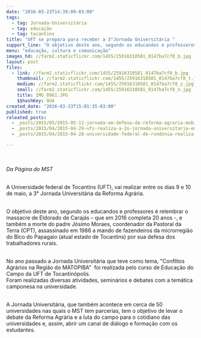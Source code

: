 ```yaml
---
date: "2016-03-23T14:39:09-03:00"
tags:
  - tag: Jornada-Universitária
  - tag: educação
  - tag: tocantins
title: "UFT se prepara para receber a 3°Jornada Universitária "
support_line: "O objetivo deste ano, segundo os educandos e professores é relembrar o massacre de Eldorado de Carajás – que em 2016 completa 20 anos -, e também a morte do padre Jósimo Moraes."
menu: "educação, cultura e comunicação"
images_hd: //farm2.staticflickr.com/1455/25916310581_0147ba7cf8_b.jpg
layout: post
files:
  - link: //farm2.staticflickr.com/1455/25916310581_0147ba7cf8_b.jpg
    thumbnail: //farm2.staticflickr.com/1455/25916310581_0147ba7cf8_t.jpg
    medium: //farm2.staticflickr.com/1455/25916310581_0147ba7cf8_z.jpg
    small: //farm2.staticflickr.com/1455/25916310581_0147ba7cf8_n.jpg
    title: IMG_0961.JPG
    $$hashKey: 0UA
created_date: "2016-03-23T15:01:35-03:00"
published: true
releated_posts:
  - _posts/2015/05/2015-05-11-jornada-em-defesa-da-reforma-agraria-mobiliza-mais-de-35-universidades-em-todo-o-pais.md
  - _posts/2015/04/2015-04-29-ufs-realiza-a-2o-jornada-universitaria-em-defesa-da-reforma-agraria.md
  - _posts/2015/04/2015-04-28-universidade-federal-de-rondonia-realiza-debates-sobre-a-questao-agraria.md

---
```

<p><br />
<br />
<em>Da P&aacute;gina do MST&nbsp;</em></p>

<p><br />
A Universidade federal de Tocantins (UFT), vai realizar entre os dias 9 e 10 de maio, a 3&deg; Jornada Universit&aacute;ria da Reforma Agr&aacute;ria.&nbsp;</p>

<p><br />
O objetivo deste ano, segundo os educandos e professores &eacute; relembrar o massacre de Eldorado de Caraj&aacute;s &ndash; que em 2016 completa 20 anos -, e tamb&eacute;m a morte do padre J&oacute;simo Moraes, coordenador da Pastoral da Terra (CPT), assassinado em 1986 a mando de fazendeiros da microrregi&atilde;o do Bico do Papagaio (atual estado de Tocantins) por sua defesa dos trabalhadores rurais.</p>

<p><br />
No ano passado a Jornada Universit&aacute;ria que teve como tema, &quot;Conflitos Agr&aacute;rios na Regi&atilde;o do MATOPIBA&quot; &nbsp;foi realizada pelo curso de Educa&ccedil;&atilde;o do Campo da UFT de Tocantin&oacute;polis.&nbsp;<br />
Foram realizadas diversas atividades, semin&aacute;rios e debates com a tem&aacute;tica camponesa na universidade.&nbsp;</p>

<p><br />
A Jornada Universit&aacute;ria, que tamb&eacute;m acontece em cerca de 50 universidades nas quais o MST tem parcerias, tem o objetivo de levar o debate da Reforma Agr&aacute;ria e a luta do campo para o cotidiano das universidades e, assim, abrir um canal de di&aacute;logo e forma&ccedil;&atilde;o com os estudantes.</p>

<p>&nbsp;</p>
